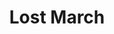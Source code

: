 ---
title: Lost March
layout: deck
era: 2018
description: 6th Place Regional Roanoke, VA - Masters - Charlie Lockyer
links:
  - href: https://limitlesstcg.com/decks/list/1654
    title: Limitless Page
cards:
  pokemon:
    - name: Hoppip
      set: LOT
      number: 12
      quantity: 4
    - name: Skiploom
      set: LOT
      number: 13
      quantity: 4
    - name: Jumpluff
      set: LOT
      number: 14
      quantity: 4
    - name: Trumbeak
      set: LOT
      number: 165
      quantity: 4
    - name: Natu
      set: LOT
      number: 87
      quantity: 3
    - name: Marshadow
      set: SLG
      number: 45
      quantity: 3
    - name: Oranguru
      set: SUM
      number: 113
      quantity: 2
    - name: Tapu Lele-GX
      set: GRI
      number: 60
      quantity: 1
  trainers:
    - name: Lillie
      set: UPR
      number: 125
      quantity: 3
    - name: Cynthia
      set: UPR
      number: 119
      quantity: 3
    - name: Professor Elm's Lecture
      set: LOT
      number: 188
      quantity: 3
    - name: Guzma
      set: BUS
      number: 115
      quantity: 3
    - name: Great Ball
      set: SUM
      number: 119
      quantity: 4
    - name: Ultra Ball
      set: SUM
      number: 135
      quantity: 3
    - name: Net Ball
      set: LOT
      number: 187
      quantity: 3
    - name: Lost Blender
      set: LOT
      number: 181
      quantity: 3
    - name: Rescue Stretcher
      set: GRI
      number: 130
      quantity: 2
  energy:
    - name: Double Colorless Energy
      set: SUM
      number: 136
      quantity: 4
    - name: Grass Energy
      set: SUM
      number: G
      quantity: 3
    - name: Super Boost Energy ♢
      set: UPR
      number: 136
      quantity: 1
---